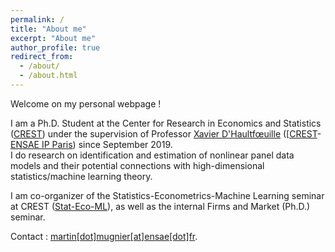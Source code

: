 ```yaml
---
permalink: /
title: "About me"
excerpt: "About me"
author_profile: true
redirect_from: 
  - /about/
  - /about.html
---
```


Welcome on my personal webpage !

I am a Ph.D. Student at the Center for Research in Economics and Statistics ([CREST](http://crest.science/)) under the supervision of Professor [Xavier D'Haultfœuille](https://faculty.crest.fr/xdhaultfoeuille/) ([[CREST](http://crest.science/)-[ENSAE IP Paris](https://www.ensae.fr/)) since September 2019.  
I do research on identification and estimation of nonlinear panel data models and their potential connections with high-dimensional statistics/machine learning theory.

I am co-organizer of the Statistics-Econometrics-Machine Learning seminar at CREST ([Stat-Eco-ML](https://statecoml.github.io/)), as well as the internal Firms and Market (Ph.D.) seminar.

Contact : [martin[dot]mugnier[at]ensae[dot]fr](mailto:martin.mugnier@ensae.fr).

